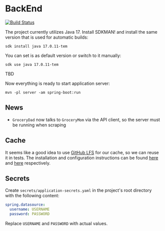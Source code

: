 # BackEnd

[![Build Status](https://github.com/GroceryFamily/BackEnd/workflows/build/badge.svg)](https://github.com/GroceryFamily/BackEnd/actions/workflows/build.yml)

The project currently utilizes Java 17. Install SDKMAN! and install the same version that is used for automatic builds:

```shell
sdk install java 17.0.11-tem
```

You can set is as default version or switch to it manually:

```shell
sdk use java 17.0.11-tem
```

TBD

Now everything is ready to start application server:

```shell
mvn -pl server -am spring-boot:run
```

## News

* `GroceryDad` now talks to `GroceryMom` via the API client, so the server must be running when scraping

## Cache

It seems like a good idea to use [GitHub LFS](https://docs.github.com/en/repositories/working-with-files/managing-large-files/about-git-large-file-storage) for our cache, so we can reuse it in tests. The installation and configuration instructions can be found [here](https://docs.github.com/en/repositories/working-with-files/managing-large-files/installing-git-large-file-storage) and [here](https://docs.github.com/en/repositories/working-with-files/managing-large-files/configuring-git-large-file-storage) respectively.

## Secrets

Create `secrets/application-secrets.yaml` in the project's root directory with the following content:

```yaml
spring.datasource:
  username: USERNAME
  password: PASSWORD
```

Replace `USERNAME` and `PASSWORD` with actual values.